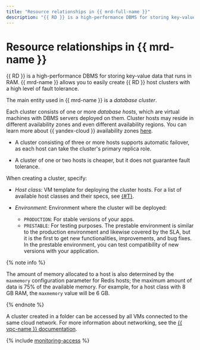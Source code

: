 ```yaml
---
title: "Resource relationships in {{ mrd-full-name }}"
description: "{{ RD }} is a high-performance DBMS for storing key-value data that runs in RAM. {{ mrd-name }} allows you to easily create {{ RD }} host clusters with a high level of fault tolerance. The main entity used in {{ mrd-name }} is a database cluster."
---
```


# Resource relationships in {{ mrd-name }}


{{ RD }} is a high-performance DBMS for storing key-value data that runs in RAM. {{ mrd-name }} allows you to easily create {{ RD }} host clusters with a high level of fault tolerance.

The main entity used in {{ mrd-name }} is a _database cluster_.

Each cluster consists of one or more _database hosts_, which are virtual machines with DBMS servers deployed on them. Cluster hosts may reside in different availability zones and even different availability regions. You can learn more about {{ yandex-cloud }} availability zones [here](../../overview/concepts/geo-scope.md).

* A cluster consisting of three or more hosts supports automatic failover, as each host can take the cluster's primary replica role.

* A cluster of one or two hosts is cheaper, but it does not guarantee fault tolerance.

When creating a cluster, specify:
* _Host class_: VM template for deploying the cluster hosts. For a list of available host classes and their specs, see [{#T}](instance-types.md).

* _Environment_: Environment where the cluster will be deployed:
   * `PRODUCTION`: For stable versions of your apps.
   * `PRESTABLE`: For testing purposes. The prestable environment is similar to the production environment and likewise covered by the SLA, but it is the first to get new functionalities, improvements, and bug fixes. In the prestable environment, you can test compatibility of new versions with your application.

{% note info %}

The amount of memory allocated to a host is also determined by the `maxmemory` configuration parameter for Redis hosts; the maximum amount of data is 75% of the available memory. For example, for a host class with 8 GB RAM, the `maxmemory` value will be 6 GB.

{% endnote %}


A cluster created in a folder can be accessed by all VMs connected to the same cloud network. For more information about networking, see the [{{ vpc-name }} documentation](../../vpc/).


{% include [monitoring-access](../../_includes/mdb/monitoring-access.md) %}
